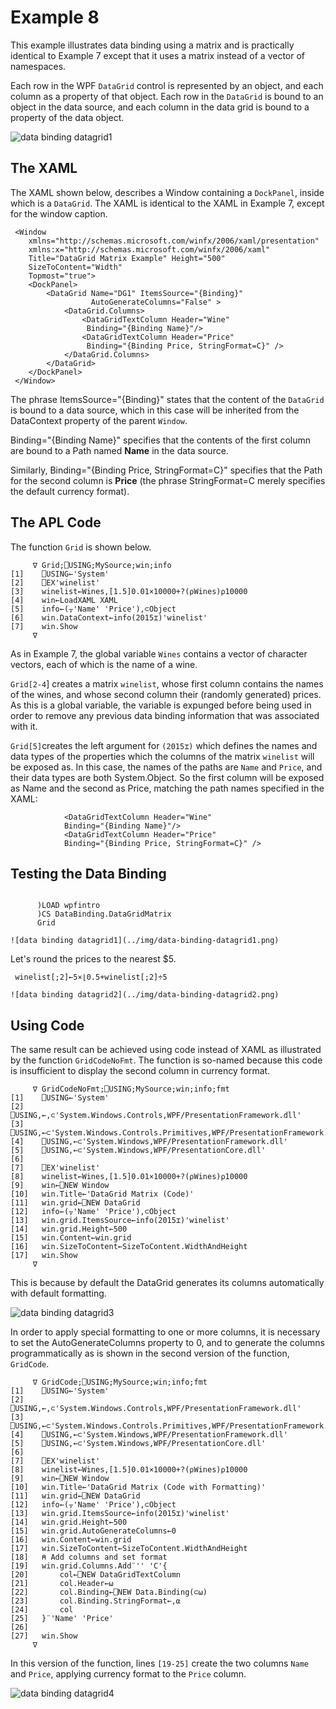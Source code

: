 # Example 8

This example illustrates data binding using a matrix and is practically identical to Example 7 except that it uses a matrix instead of a vector of namespaces.

Each row in the WPF `DataGrid` control is represented by an object, and each column as a property of that object. Each row in the `DataGrid` is bound to an object in the data source, and each column in the data grid is bound to a property of the data object.

![data binding datagrid1](../img/data-binding-datagrid1.png)

## The XAML

The XAML shown below,  describes a Window containing a `DockPanel`, inside which is a `DataGrid`. The XAML is identical to the XAML in Example 7, except for the window caption.
```apl
 <Window
    xmlns="http://schemas.microsoft.com/winfx/2006/xaml/presentation"
    xmlns:x="http://schemas.microsoft.com/winfx/2006/xaml"
    Title="DataGrid Matrix Example" Height="500"
    SizeToContent="Width"
    Topmost="true">
    <DockPanel>
        <DataGrid Name="DG1" ItemsSource="{Binding}"
                  AutoGenerateColumns="False" >
            <DataGrid.Columns>
                <DataGridTextColumn Header="Wine"
                 Binding="{Binding Name}"/>
                <DataGridTextColumn Header="Price"
                 Binding="{Binding Price, StringFormat=C}" />
            </DataGrid.Columns>
        </DataGrid>
    </DockPanel>
 </Window>

```

The phrase ItemsSource="{Binding}" states that the content of the `DataGrid` is bound to a data source, which in this case will be inherited from the DataContext property of the parent `Window`.

Binding="{Binding Name}" specifies that the contents of the first column are bound to a Path named **Name** in the data source.

Similarly, Binding="{Binding Price, StringFormat=C}" specifies that the Path for the second column is **Price** (the phrase StringFormat=C merely specifies the default currency format).

## The APL Code

The function `Grid` is shown below.
```apl
     ∇ Grid;⎕USING;MySource;win;info
[1]    ⎕USING←'System'
[2]    ⎕EX'winelist'
[3]    winelist←Wines,[1.5]0.01×10000+?(⍴Wines)⍴10000
[4]    win←LoadXAML XAML
[5]    info←(⍪'Name' 'Price'),⊂Object
[6]    win.DataContext←info(2015⌶)'winelist'
[7]    win.Show
     ∇

```

As in Example 7, the global variable `Wines` contains a vector of character vectors, each of which is the name of a wine.

`Grid[2-4`] creates a  matrix `winelist`, whose first column contains the names of the wines, and whose second column their (randomly generated) prices. As this is a global variable, the variable is expunged before being used in order to remove any previous data binding information that was associated with it.

`Grid[5]`creates the left argument for `(2015⌶)` which defines the names and data types of the properties which the columns of the matrix `winelist` will be exposed as. In this case, the names of the paths are `Name` and `Price`, and their data types are both System.Object. So the first column will be exposed as Name and the second as Price, matching the path names specified in the XAML:
```apl
            <DataGridTextColumn Header="Wine"
            Binding="{Binding Name}"/>
            <DataGridTextColumn Header="Price"
            Binding="{Binding Price, StringFormat=C}" />
```

## Testing the Data Binding
```apl

      )LOAD wpfintro
      )CS DataBinding.DataGridMatrix
      Grid
```
```apl
![data binding datagrid1](../img/data-binding-datagrid1.png)
```

Let's round the prices to the nearest $5.
```apl
 winelist[;2]←5×⌊0.5+winelist[;2]÷5
```
```apl
![data binding datagrid2](../img/data-binding-datagrid2.png)
```

## Using Code

The same result can be achieved using code instead of XAML as illustrated by the function `GridCodeNoFmt`. The function is so-named because this code is insufficient to display the second column in currency format.
```apl
     ∇ GridCodeNoFmt;⎕USING;MySource;win;info;fmt
[1]    ⎕USING←'System'
[2]    ⎕USING,←,⊂'System.Windows.Controls,WPF/PresentationFramework.dll'
[3]    ⎕USING,←⊂'System.Windows.Controls.Primitives,WPF/PresentationFramework.dll'
[4]    ⎕USING,←⊂'System.Windows,WPF/PresentationFramework.dll'
[5]    ⎕USING,←⊂'System.Windows,WPF/PresentationCore.dll'
[6]
[7]    ⎕EX'winelist'
[8]    winelist←Wines,[1.5]0.01×10000+?(⍴Wines)⍴10000
[9]    win←⎕NEW Window
[10]   win.Title←'DataGrid Matrix (Code)'
[11]   win.grid←⎕NEW DataGrid
[12]   info←(⍪'Name' 'Price'),⊂Object
[13]   win.grid.ItemsSource←info(2015⌶)'winelist'
[14]   win.grid.Height←500
[15]   win.Content←win.grid
[16]   win.SizeToContent←SizeToContent.WidthAndHeight
[17]   win.Show
     ∇

```

This is because by default the DataGrid generates its columns automatically with default formatting.

![data binding datagrid3](../img/data-binding-datagrid3.png)

In order to apply special formatting to one or more columns, it is necessary to set the AutoGenerateColumns property to 0, and to generate the columns programmatically as is shown in the second version of the function, `GridCode`.

```apl
     ∇ GridCode;⎕USING;MySource;win;info;fmt
[1]    ⎕USING←'System'
[2]    ⎕USING,←,⊂'System.Windows.Controls,WPF/PresentationFramework.dll'
[3]    ⎕USING,←⊂'System.Windows.Controls.Primitives,WPF/PresentationFramework.dll'
[4]    ⎕USING,←⊂'System.Windows,WPF/PresentationFramework.dll'
[5]    ⎕USING,←⊂'System.Windows,WPF/PresentationCore.dll'
[6]
[7]    ⎕EX'winelist'
[8]    winelist←Wines,[1.5]0.01×10000+?(⍴Wines)⍴10000
[9]    win←⎕NEW Window
[10]   win.Title←'DataGrid Matrix (Code with Formatting)'
[11]   win.grid←⎕NEW DataGrid
[12]   info←(⍪'Name' 'Price'),⊂Object
[13]   win.grid.ItemsSource←info(2015⌶)'winelist'
[14]   win.grid.Height←500
[15]   win.grid.AutoGenerateColumns←0
[16]   win.Content←win.grid
[17]   win.SizeToContent←SizeToContent.WidthAndHeight
[18]   ⍝ Add columns and set format
[19]   win.grid.Columns.Add¨'' 'C'{
[20]       col←⎕NEW DataGridTextColumn
[21]       col.Header←⍵
[22]       col.Binding←⎕NEW Data.Binding(⊂⍵)
[23]       col.Binding.StringFormat←,⍺
[24]       col
[25]   }¨'Name' 'Price'
[26]
[27]   win.Show
     ∇

```

In this version of the function, lines `[19-25]` create the two columns `Name` and `Price`, applying currency format to the `Price` column.

![data binding datagrid4](../img/data-binding-datagrid4.png)
